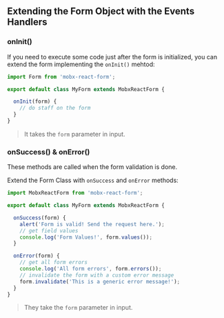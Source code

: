 ## Extending the Form Object with the Events Handlers

### onInit()

If you need to execute some code just after the form is initialized,
you can extend the form implementing the `onInit()` mehtod:

```javascript
import Form from 'mobx-react-form';

export default class MyForm extends MobxReactForm {

  onInit(form) {
    // do staff on the form
  }
}
```

> It takes the `form` parameter in input.

### onSuccess() & onError()

These methods are called when the form validation is done.

Extend the Form Class with `onSuccess` and `onError` methods:

```javascript
import MobxReactForm from 'mobx-react-form';

export default class MyForm extends MobxReactForm {

  onSuccess(form) {
    alert('Form is valid! Send the request here.');
    // get field values
    console.log('Form Values!', form.values());
  }

  onError(form) {
    // get all form errors
    console.log('All form errors', form.errors());
    // invalidate the form with a custom error message
    form.invalidate('This is a generic error message!');
  }
}
```

> They take the `form` parameter in input.

